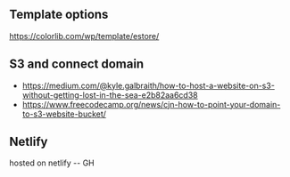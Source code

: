## Template options
https://colorlib.com/wp/template/estore/

## S3 and connect domain
* https://medium.com/@kyle.galbraith/how-to-host-a-website-on-s3-without-getting-lost-in-the-sea-e2b82aa6cd38
* https://www.freecodecamp.org/news/cjn-how-to-point-your-domain-to-s3-website-bucket/

## Netlify
hosted on netlify -- GH